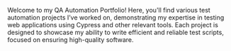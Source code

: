 Welcome to my QA Automation Portfolio! Here, you'll find various test automation projects I’ve worked on, demonstrating my expertise in testing web applications using Cypress and other relevant tools. Each project is designed to showcase my ability to write efficient and reliable test scripts, focused on ensuring high-quality software.
